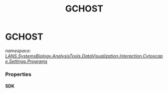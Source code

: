 ﻿---
title: GCHOST
---

# GCHOST
_namespace: [LANS.SystemsBiology.AnalysisTools.DataVisualization.Interaction.Cytoscape.Settings.Programs](N-LANS.SystemsBiology.AnalysisTools.DataVisualization.Interaction.Cytoscape.Settings.Programs.html)_






### Properties

#### SDK

